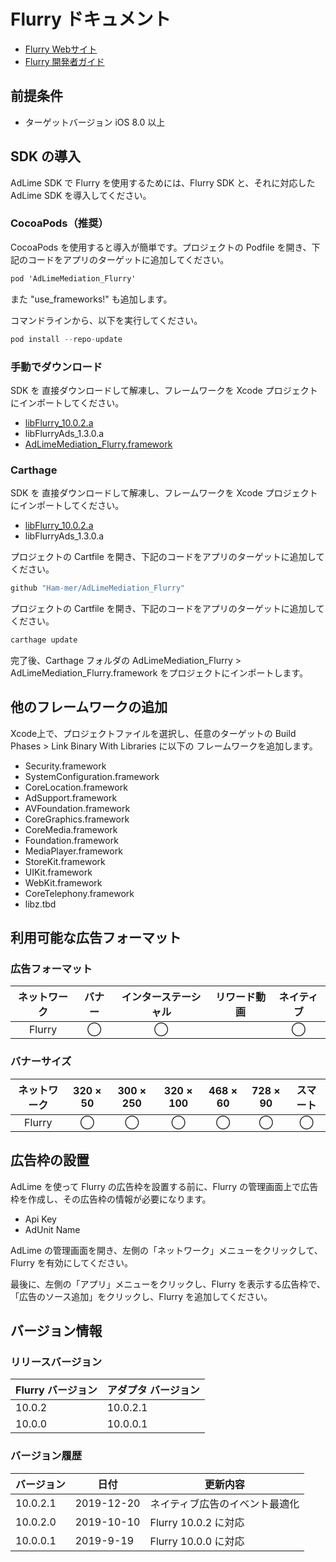 # Flurry ドキュメント
- [Flurry Webサイト](https://www.flurry.com/)
- [Flurry 開発者ガイド](https://developer.yahoo.com/flurry/docs/integrateflurry/ios/)

## 前提条件
- ターゲットバージョン iOS 8.0 以上

## SDK の導入
AdLime SDK で Flurry を使用するためには、Flurry SDK と、それに対応した AdLime SDK を導入してください。

### CocoaPods（推奨）

CocoaPods を使用すると導入が簡単です。プロジェクトの Podfile を開き、下記のコードをアプリのターゲットに追加してください。
```objectivec
pod 'AdLimeMediation_Flurry'
```
また "use_frameworks!" も追加します。

コマンドラインから、以下を実行してください。
```objectivec
pod install --repo-update
```

### 手動でダウンロード
SDK を 直接ダウンロードして解凍し、フレームワークを Xcode プロジェクトにインポートしてください。
- [libFlurry_10.0.2.a](https://github.com/flurry/Flurry-iOS-SDK)
- libFlurryAds_1.3.0.a
- [AdLimeMediation_Flurry.framework](https://github.com/Ham-mer/AdLime-iOS-Pub/raw/master/DownloadZip/AdLimeMediation_Flurry/10.0.2.1.zip)

### Carthage
SDK を 直接ダウンロードして解凍し、フレームワークを Xcode プロジェクトにインポートしてください。
- [libFlurry_10.0.2.a](https://github.com/flurry/Flurry-iOS-SDK)
- libFlurryAds_1.3.0.a

プロジェクトの Cartfile を開き、下記のコードをアプリのターゲットに追加してください。
```objectivec
github "Ham-mer/AdLimeMediation_Flurry"
```

プロジェクトの Cartfile を開き、下記のコードをアプリのターゲットに追加してください。
```objectivec
carthage update
```

完了後、Carthage フォルダの AdLimeMediation_Flurry > AdLimeMediation_Flurry.framework をプロジェクトにインポートします。

## 他のフレームワークの追加
Xcode上で、プロジェクトファイルを選択し、任意のターゲットの Build Phases > Link Binary With Libraries に以下の フレームワークを追加します。

- Security.framework
- SystemConfiguration.framework
- CoreLocation.framework
- AdSupport.framework 
- AVFoundation.framework 
- CoreGraphics.framework 
- CoreMedia.framework 
- Foundation.framework 
- MediaPlayer.framework 
- StoreKit.framework 
- UIKit.framework 
- WebKit.framework 
- CoreTelephony.framework 
- libz.tbd

## 利用可能な広告フォーマット

### 広告フォーマット
|ネットワーク|バナー|インターステーシャル|リワード動画|ネイティブ|
|:--------:|:----:|:----------:|:------:|:----:|
|Flurry    | ◯    | ◯          |        | ◯    |

### バナーサイズ
|ネットワーク|320 × 50  |300 × 250   |320 × 100  |468 × 60  |728 × 90  |スマート    |
|:-------:|:------:|:--------:|:-------:|:------:|:------:|:-------:|
|Flurry   |   ◯    |◯         |◯        |   ◯    |◯       |   ◯     |

## 広告枠の設置

AdLime を使って Flurry の広告枠を設置する前に、Flurry の管理画面上で広告枠を作成し、その広告枠の情報が必要になります。
- Api Key
- AdUnit Name

AdLime の管理画面を開き、左側の「ネットワーク」メニューをクリックして、Flurry を有効にしてください。

最後に、左側の「アプリ」メニューをクリックし、Flurry を表示する広告枠で、「広告のソース追加」をクリックし、Flurry を追加してください。

## バージョン情報

### リリースバージョン
| Flurry バージョン | アダプタ バージョン |
|:-----------------|:----------------|
| 10.0.2           | 10.0.2.1        |
| 10.0.0           | 10.0.0.1        |

### バージョン履歴
| バージョン        | 日付       | 更新内容                           |
|-----------------|------------|----------------------------------|
| 10.0.2.1        | 2019-12-20 | ネイティブ広告のイベント最適化        |
| 10.0.2.0        | 2019-10-10 | Flurry 10.0.2  に対応          |
| 10.0.0.1        | 2019-9-19  | Flurry 10.0.0  に対応          |